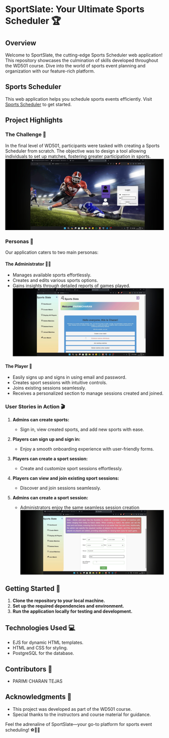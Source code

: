 # SportSlate: Your Ultimate Sports Scheduler 🏆

## Overview

Welcome to SportSlate, the cutting-edge Sports Scheduler web application! This repository showcases the culmination of skills developed throughout the WD501 course. Dive into the world of sports event planning and organization with our feature-rich platform. 
## Sports Scheduler

This web application helps you schedule sports events efficiently. Visit [Sports Scheduler](https://sports-scheduler-tw8m.onrender.com/) to get started.

## Project Highlights

### The Challenge 🌟

In the final level of WD501, participants were tasked with creating a Sports Scheduler from scratch. The objective was to design a tool allowing individuals to set up matches, fostering greater participation in sports.
![Login Page](public/Screenshot_2024-02-10-09-34-21-759_com.brave.browser.jpg)
### Personas 🚀

Our application caters to two main personas:

#### The Administrator 🧑‍💼
- Manages available sports effortlessly.
- Creates and edits various sports options.
- Gains insights through detailed reports of games played.
![Admin Dashboard](public/Screenshot_2024-02-10-09-35-26-301_com.brave.browser.jpg)


#### The Player 🏅
- Easily signs up and signs in using email and password.
- Creates sport sessions with intuitive controls.
- Joins existing sessions seamlessly.
- Receives a personalized section to manage sessions created and joined.

### User Stories in Action 🎬

1. **Admins can create sports:**
   - Sign in, view created sports, and add new sports with ease.

2. **Players can sign up and sign in:**
   - Enjoy a smooth onboarding experience with user-friendly forms.

3. **Players can create a sport session:**
   - Create and customize sport sessions effortlessly.

4. **Players can view and join existing sport sessions:**
   - Discover and join sessions seamlessly.

5. **Admins can create a sport session:**
   - Administrators enjoy the same seamless session creation
![Create Match](public/Screenshot_2024-02-10-09-34-43-911_com.brave.browser.jpg)
## Getting Started 🚀

1. **Clone the repository to your local machine.**
2. **Set up the required dependencies and environment.**
3. **Run the application locally for testing and development.**

## Technologies Used 💻

- EJS for dynamic HTML templates.
- HTML and CSS for styling.
- PostgreSQL for the database.

## Contributors 🤝

- PARIMI CHARAN TEJAS

## Acknowledgments 🙌

- This project was developed as part of the WD501 course.
- Special thanks to the instructors and course material for guidance.

Feel the adrenaline of SportSlate—your go-to platform for sports event scheduling! ⚽🏀🎾
